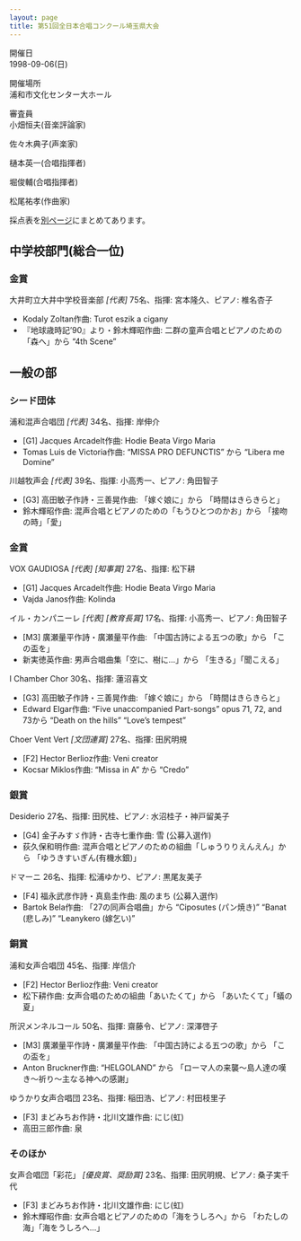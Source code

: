 ```yaml
---
layout: page
title: 第51回全日本合唱コンクール埼玉県大会
---
```

開催日  
1998-09-06(日)

開催場所  
浦和市文化センター大ホール

審査員  
小畑恒夫(音楽評論家)

佐々木典子(声楽家)

樋本英一(合唱指揮者)

堀俊輔(合唱指揮者)

松尾祐孝(作曲家)

採点表を[別ページ](../saitama-score/)にまとめてあります。

中学校部門(総合一位)
--------------------

### 金賞

<span class="choir-name">大井町立大井中学校音楽部</span> *\[代表\]*
75名、指揮: 宮本隆久、ピアノ: 椎名杏子

-   Kodaly Zoltan作曲: Turot eszik a cigany
-   『地球歳時記’90』より・鈴木輝昭作曲: 二群の童声合唱とピアノのための「森へ」から “4th Scene”

一般の部
--------

### シード団体

<span class="choir-name">浦和混声合唱団</span> *\[代表\]*
34名、指揮: 岸伸介

-   \[G1\] Jacques Arcadelt作曲: Hodie Beata Virgo Maria
-   Tomas Luis de Victoria作曲: “MISSA PRO DEFUNCTIS” から “Libera me Domine”

<span class="choir-name">川越牧声会</span> *\[代表\]*
39名、指揮: 小高秀一、ピアノ: 角田智子

-   \[G3\] 高田敏子作詩・三善晃作曲: 「嫁ぐ娘に」から 「時間はきらきらと」
-   鈴木輝昭作曲: 混声合唱とピアノのための「もうひとつのかお」から 「接吻の時」「愛」

### 金賞

<span class="choir-name">VOX GAUDIOSA</span> *\[代表\]* *\[知事賞\]*
27名、指揮: 松下耕

-   \[G1\] Jacques Arcadelt作曲: Hodie Beata Virgo Maria
-   Vajda Janos作曲: Kolinda

<span class="choir-name">イル・カンパニーレ</span> *\[代表\]* *\[教育長賞\]*
17名、指揮: 小高秀一、ピアノ: 角田智子

-   \[M3\] 廣瀬量平作詩・廣瀬量平作曲: 「中国古詩による五つの歌」から 「この盃を」
-   新実徳英作曲: 男声合唱曲集「空に、樹に…」から 「生きる」「聞こえる」

<span class="choir-name">I Chamber Chor</span>
30名、指揮: 蓮沼喜文

-   \[G3\] 高田敏子作詩・三善晃作曲: 「嫁ぐ娘に」から 「時間はきらきらと」
-   Edward Elgar作曲: “Five unaccompanied Part-songs” opus 71, 72, and 73から “Death
    on the hills” “Love’s tempest”

<span class="choir-name">Choer Vent Vert</span> *\[文団連賞\]*
27名、指揮: 田尻明規

-   \[F2\] Hector Berlioz作曲: Veni creator
-   Kocsar Miklos作曲: “Missa in A” から “Credo”

### 銀賞

<span class="choir-name">Desiderio</span>
27名、指揮: 田尻桂、ピアノ: 水沼桂子・神戸留美子

-   \[G4\] 金子みすゞ作詩・古寺七重作曲: 雪 (公募入選作)
-   荻久保和明作曲: 混声合唱とピアノのための組曲「しゅうりりえんえん」から 「ゆうきすいぎん(有機水銀)」

<span class="choir-name">ドマーニ</span>
26名、指揮: 松浦ゆかり、ピアノ: 黒尾友美子

-   \[F4\] 福永武彦作詩・真島圭作曲: 風のまち (公募入選作)
-   Bartok Bela作曲: 「27の同声合唱曲」から “Ciposutes (パン焼き)” “Banat (悲しみ)” “Leanykero
    (嫁乞い)”

### 銅賞

<span class="choir-name">浦和女声合唱団</span>
45名、指揮: 岸信介

-   \[F2\] Hector Berlioz作曲: Veni creator
-   松下耕作曲: 女声合唱のための組曲「あいたくて」から 「あいたくて」「蟻の夏」

<span class="choir-name">所沢メンネルコール</span>
50名、指揮: 齋藤令、ピアノ: 深澤啓子

-   \[M3\] 廣瀬量平作詩・廣瀬量平作曲: 「中国古詩による五つの歌」から 「この盃を」
-   Anton Bruckner作曲: “HELGOLAND” から 「ローマ人の来襲〜島人達の嘆き〜祈り〜主なる神への感謝」

<span class="choir-name">ゆうかり女声合唱団</span>
23名、指揮: 稲田浩、ピアノ: 村田枝里子

-   \[F3\] まどみちお作詩・北川文雄作曲: にじ(虹)
-   高田三郎作曲: 泉

### そのほか

<span class="choir-name">女声合唱団「彩花」</span> *\[優良賞、奨励賞\]*
23名、指揮: 田尻明規、ピアノ: 桑子実千代

-   \[F3\] まどみちお作詩・北川文雄作曲: にじ(虹)
-   鈴木輝昭作曲: 女声合唱とピアノのための「海をうしろへ」から 「わたしの海」「海をうしろへ…」
